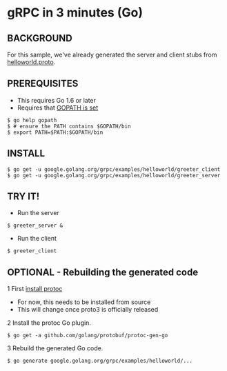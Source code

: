 gRPC in 3 minutes (Go)
======================

BACKGROUND
-------------
For this sample, we've already generated the server and client stubs from [helloworld.proto](helloworld/helloworld/helloworld.proto).

PREREQUISITES
-------------

- This requires Go 1.6 or later
- Requires that [GOPATH is set](https://golang.org/doc/code.html#GOPATH)

```
$ go help gopath
$ # ensure the PATH contains $GOPATH/bin
$ export PATH=$PATH:$GOPATH/bin
```

INSTALL
-------

```
$ go get -u google.golang.org/grpc/examples/helloworld/greeter_client
$ go get -u google.golang.org/grpc/examples/helloworld/greeter_server
```

TRY IT!
-------

- Run the server

```
$ greeter_server &
```

- Run the client

```
$ greeter_client
```

OPTIONAL - Rebuilding the generated code
----------------------------------------

1 First [install protoc](https://github.com/google/protobuf/blob/master/README.md)
  - For now, this needs to be installed from source
  - This will change once proto3 is officially released

2 Install the protoc Go plugin.

```
$ go get -a github.com/golang/protobuf/protoc-gen-go
```

3 Rebuild the generated Go code.

```
$ go generate google.golang.org/grpc/examples/helloworld/...
```
